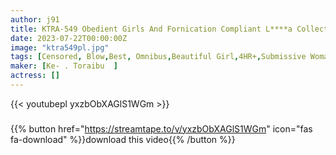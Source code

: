 ```yaml
---
author: j91
title: KTRA-549 Obedient Girls And Fornication Compliant L****a Collection 4 Hours
date: 2023-07-22T00:00:00Z
image: "ktra549pl.jpg"
tags: [Censored, Blow,Best, Omnibus,Beautiful Girl,4HR+,Submissive Woman	]
maker: [Ke- . Toraibu  ]
actress: []
---
```



{{< youtubepl yxzbObXAGlS1WGm >}}
###

{{% button href="https://streamtape.to/v/yxzbObXAGlS1WGm" icon="fas fa-download" %}}download this video{{% /button %}}

